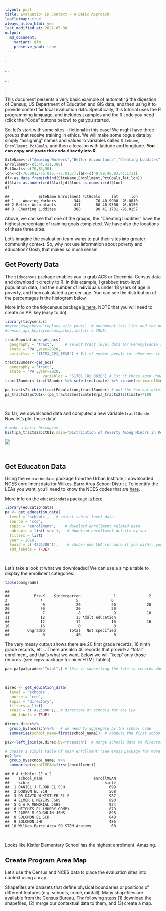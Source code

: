 ```yaml
---
layout: post  
title: Evaluation in Context - A Basic Approach
leafletmap: true
always_allow_html: yes
last_modified_at: 2021-05-30
output: 
  md_document:
    variant: gfm
    preserve_yaml: true
---
```


<head>
  <!--code-->
  
  <script src="libs/jquery/jquery.min.js"></script>
  <meta name="viewport" content="width=device-width, initial-scale=1" />
  <link href="libs/bootstrap/css/flatly.min.css" rel="stylesheet" />
  <script src="libs/bootstrap/js/bootstrap.min.js"></script>
  <script src="libs/bootstrap/shim/html5shiv.min.js"></script>
  
  ...
  <!--more libraries-->
  ...
  
  <link href="libs/rstudio_leaflet/rstudio_leaflet.css" rel="stylesheet" />
  <script src="libs/leaflet-binding/leaflet.js"></script>
  
  <!--code-->
</head>


  <script src="https://rstudio.github.io/leaflet/libs/jquery/jquery.min.js"></script>
  <meta name="viewport" content="width=device-width, initial-scale=1" />
  <link href="https://rstudio.github.io/leaflet/libs/bootstrap/css/flatly.min.css" rel="stylesheet" />
  
  ...
  <!--more libraries-->
  ...
  
  <link     href="https://rstudio.github.io/leaflet/libs/rstudio_leaflet/rstudio_leaflet.css" rel="stylesheet" />
  <script src= "https://rstudio.github.io/leaflet/libs/leaflet-binding/leaflet.js"></script>


This document presents a very basic example of automating the digestion of Census, US Department of Education and GIS data, and then using it to provide context for local evaluation data. Specifically, this tutorial uses the R programming language, and
includes examples and the R code you need (click the “Code” buttons
below) to get you started.

So, let’s start with some sites – fictional in this case! We might have
three groups that receive training in ethics. We will make some bogus
data by simply “assigning” names and values to variables called
`SiteName`, `Enrollment`, `PctGoals`, and then a location with latitude
and longitude. **You can copy and paste the code directly into R.**

``` r
SiteName<-c("Amazing Workers","Better Accountants","Cheating Luddites")
Enrollment<-c(344,411,388)
PctGoals<-c(70,80,90)
lon<-c(-76.081,-76.015,-76.0157);lat<-c(40.99,40.93,41.1731)
df<-as.data.frame(cbind(SiteName,Enrollment,PctGoals,lat,lon))
df$lat<-as.numeric(df$lat);df$lon<-as.numeric(df$lon)
df
```

    ##             SiteName Enrollment PctGoals     lat      lon
    ## 1    Amazing Workers        344       70 40.9900 -76.0810
    ## 2 Better Accountants        411       80 40.9300 -76.0150
    ## 3  Cheating Luddites        388       90 41.1731 -76.0157

Above, we can see that one of the groups, the “Cheating Luddites” have
the highest percentage of training goals completed. We have also the locations of these three sites.

Let’s imagine the evaluation team wants to put their sites into greater
community context. So, why not use information about poverty and
education? Gosh, that makes so much sense!

## Get Poverty Data

The `tidycensus` package enables you to grab ACS or Decennial Census
data and download it directly to R. In this example, I grabbed
tract-level population data, and the number of individuals under 18
years of age in poverty, and then calculated a percentage. You can see
the distribution of the percentages in the histogram below.

More info on the tidycensus package
<a href="https://walker-data.com/tidycensus/articles/basic-usage.html">is
here</a>. NOTE that you will need to create an API key (easy to do).

``` r
library(tidycensus)
#mycensusapikey<-"replace with yours"  # uncomment this line and the next one when you run this code
#census_api_key(mycensusapikey,install = TRUE)

tractPopulation<-get_acs(
  geography = 'tract',     # select tract level data for Pennsylvania in 2020
  state = 'PA',year=2020,
  variables = "S1701_C01_001E") # Est of number people for whom pov is determined

tract18under<-get_acs(
  geography = 'tract',
  state = 'PA',year=2020,
                 variables = "S1701_C01_002E") # Est of those aged under 18 years of age
tract18under<-tract18under %>% select(estimate) %>% rename(estimate18=estimate)

pa_tracts2<-cbind(tractPopulation,tract18under) # put the two variables into one dataframe
pa_tracts2$pctU18<-(pa_tracts2$estimate18/pa_tracts2$estimate)*100
```

 

So far, we downloaded data and computed a new variable `tract18under`
Now let’s plot these data!

``` r
# make a basic histogram
hist(pa_tracts2$pctU18,main="Distribution of Poverty Among Minors in Pennsylvania Tracts")
```

![](ed_data_example_files/figure-markdown_github/plot1-1.png)

 

## Get Education Data

Using the `educationdata` package from the Urban Institute, I downloaded
NCES enrollment data for Wilkes-Barre Area School District. To identify
the LEAs you want, you’ll need to know the NCES codes that are
<a href="https://nces.ed.gov/ccd/districtsearch/">here</a>.

More info on the `educationdata` package
<a href="https://github.com/UrbanInstitute/education-data-package-r">is
here</a>.

``` r
library(educationdata)
pa <- get_education_data(
  level = 'schools',   # select school level data
  source = 'ccd', 
  topic = 'enrollment',    # download enrollment related data 
  subtopic = list('sex'),   # download enrollment details by sex
  filters = list(
  year = 2019,
  leaid = c('4226300')),    # choose one LEA (or more if you wish); you'll get all schools in the LEA
  add_labels = TRUE)
```

 

Let’s take a look at what we downloaded! We can use a simple table to
display the enrollment categories:

``` r
table(pa$grade)
```

    ## 
    ##           Pre-K    Kindergarten               1               2               3               4               5               6 
    ##               0              20              20              20              20              20              20              20 
    ##               7               8               9              10              11              12              13 Adult education 
    ##              12              12              16              16              16              16               0               0 
    ##        Ungraded           Total   Not specified 
    ##               0              40               0

The very messy output shows there are 20 first grade records, 16 ninth
grade records, etc… There are also 40 records that provide a “total”
enrollment, and that’s what we want. Below we will “keep” only those
records. (see `expss` package for nicer HTML tables)

``` r
pa<-pa[pa$grade=="Total",] # this is subsetting the file to records where grade is equal to "Total"
```

 

``` r
direc <- get_education_data(
  level = 'schools', 
  source = 'ccd', 
  topic = 'directory', 
  filters = list(
  leaid = c('4226300')), # directory of schools for one LEA
  add_labels = TRUE)

direc<-direc%>%
  group_by(ncessch)%>%   # we need to aggregate by the school code
  summarise(school_name=first(school_name))  # compute the first school name, so we get one record per school

pa2<-left_join(pa,direc,by="ncessch")  # merge schools data to directory information (e.g. school names)
  
# create a simple table of mean enrollment (see expss package for more refined tables)
pa2 %>% 
  group_by(school_name) %>% 
  summarise(enrollMEAN=first(enrollment))
```

    ## # A tibble: 10 × 2
    ##    school_name                       enrollMEAN
    ##    <chr>                                  <int>
    ##  1 DANIEL J FLOOD EL SCH                    699
    ##  2 DODSON EL SCH                            568
    ##  3 DR DAVID W KISTLER EL S                  987
    ##  4 ELMER L MEYERS JSHS                      890
    ##  5 G A R MEMORIAL JSHS                      934
    ##  6 HEIGHTS EL (MURRY COMP)                  879
    ##  7 JAMES M COUGHLIN JSHS                    898
    ##  8 SOLOMON EL SCH                           848
    ##  9 SOLOMON JHS                              486
    ## 10 Wilkes-Barre Area SD STEM Academy         60

 

Looks like Kistler Elementary School has the highest enrollment.
Amazing.

## Create Program Area Map

Let’s use the Census and NCES data to place the evaluation sites into
context using a map.

Shapefiles are datasets that define physical boundaries or positions of
different features (e.g. schools, crime, rainfall). Many shapefiles are
available from the Census Bureau. The following steps (1) download the
shapefiles, (2) merge our contextual data to them, and (3) create a map.

<!--html_preserve-->
<div id="htmlwidget-7ab57412f7b1df4d5773" style="width:100%;height:216px;" class="leaflet html-widget"></div>
  <script type="application/json"data-for="htmlwidget-7ab57412f7b1df4d5773">
  ...
  

``` r
library(tigris);library(leaflet)

pa_t<-tigris::tracts(                   # this command says you want a tract shapefile
  state = 'PA',county = "079",  # download Luzerne County and assign it as `pa_t`
  progress_bar=FALSE)

pa_t2<-merge(pa_t,pa_tracts2,by='GEOID')  # merge datasets using a common variable

pa_c<-tigris::counties(state = 'PA',progress_bar=FALSE)  # download PA counties

palTract<-colorNumeric(palette = 'Blues',domain = pa_t2$pctU18)  # make a set of colors that align with the map

leaflet(df) %>% 
    addProviderTiles("CartoDB.Positron") %>%    # background tiles
    addPolygons(data=pa_c,fillColor = 'yellow',fillOpacity = .2, weight=.4) %>%    # counties
  addPolygons(    # Census tracts
        data=pa_t2,     
        weight=1,color='black',stroke = T,  # boundary line properties
        fillColor =~palTract(pa_t2$pctU18), fillOpacity = .7,
        label=paste0("Tract #:",pa_t2$GEOID)
        ) %>%
    addCircleMarkers(weight=.5,radius=5,fillColor='black',fillOpacity = 1, label=df$SiteName) %>%
    setView(-76,41.2,zoom=9)
```

![](ed_data_example_files/figure-markdown_github/unnamed-chunk-5-1.png)
